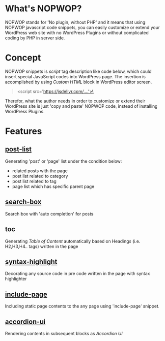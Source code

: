 # What's NOPWOP?

NOPWOP stands for 'No plugin, without PHP' and it means that using NOPWOP javascript code snippets, you can easily customize or extend your WordPress web site with no WordPress Plugins or without complicated coding by PHP in server side.

# Concept

NOPWOP snippets is *script* tag description like code below, which could insert special JavaScript codes into WordPress page. The insertion is accomplished by using *Custom HTML* block in WordPress editor screen.

> \<script src='https://jsdelivr.com/....'>\</script>

Therefor, what the author needs in order to customize or extend their WordPress site is just 'copy and paste' NOPWOP code, instead of installing WordPress Plugins.

# Features

## [post-list](./src/post-list)
Generating 'post' or 'page' list under the condition below:
- related posts with the page
- post list related to category
- post list related to tag
- page list which has specific parent page

## [search-box](./src/search-box)
Search box with 'auto completion' for posts

## [toc](./src/toc)
Generating *Table of Content* automatically based on Headings (i.e. H2,H3,H4.. tags) written in the page

## [syntax-highlight](./src/syntax-highlight)
Decorating any source code in pre code written in the page with syntax highlighter

## [include-page](./src/include-page)
Including static page contents to the any page using 'include-page' snippet.

## [accordion-ui](./src/accordion-ui)
Rendering contents in subsequent blocks as *Accordion UI*


